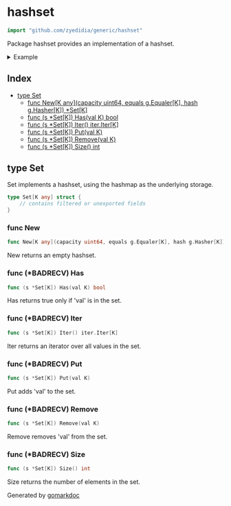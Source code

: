 <!-- Code generated by gomarkdoc. DO NOT EDIT -->

# hashset

```go
import "github.com/zyedidia/generic/hashset"
```

Package hashset provides an implementation of a hashset\.

<details><summary>Example</summary>
<p>

```go
package main

import (
	"fmt"
	g "github.com/zyedidia/generic"
	"github.com/zyedidia/generic/hashset"
)

func main() {
	set := hashset.New[string](3, g.Equals[string], g.HashString)
	set.Put("foo")
	set.Put("bar")
	set.Put("baz")

	fmt.Println(set.Has("foo"))
	fmt.Println(set.Has("quux"))
}
```

#### Output

```
true
false
```

</p>
</details>

## Index

- [type Set](<#type-set>)
  - [func New[K any](capacity uint64, equals g.Equaler[K], hash g.Hasher[K]) *Set[K]](<#func-new>)
  - [func (s *Set[K]) Has(val K) bool](<#func-badrecv-has>)
  - [func (s *Set[K]) Iter() iter.Iter[K]](<#func-badrecv-iter>)
  - [func (s *Set[K]) Put(val K)](<#func-badrecv-put>)
  - [func (s *Set[K]) Remove(val K)](<#func-badrecv-remove>)
  - [func (s *Set[K]) Size() int](<#func-badrecv-size>)


## type Set

Set implements a hashset\, using the hashmap as the underlying storage\.

```go
type Set[K any] struct {
    // contains filtered or unexported fields
}
```

### func New

```go
func New[K any](capacity uint64, equals g.Equaler[K], hash g.Hasher[K]) *Set[K]
```

New returns an empty hashset\.

### func \(\*BADRECV\) Has

```go
func (s *Set[K]) Has(val K) bool
```

Has returns true only if 'val' is in the set\.

### func \(\*BADRECV\) Iter

```go
func (s *Set[K]) Iter() iter.Iter[K]
```

Iter returns an iterator over all values in the set\.

### func \(\*BADRECV\) Put

```go
func (s *Set[K]) Put(val K)
```

Put adds 'val' to the set\.

### func \(\*BADRECV\) Remove

```go
func (s *Set[K]) Remove(val K)
```

Remove removes 'val' from the set\.

### func \(\*BADRECV\) Size

```go
func (s *Set[K]) Size() int
```

Size returns the number of elements in the set\.



Generated by [gomarkdoc](<https://github.com/princjef/gomarkdoc>)
